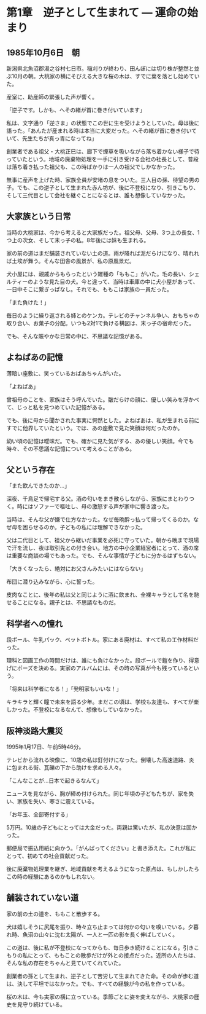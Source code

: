 # 第1章　逆子として生まれて ― 運命の始まり

## 1985年10月6日　朝

新潟県北魚沼郡湯之谷村七日市。稲刈りが終わり、田んぼには切り株が整然と並ぶ10月の朝。大桃家の横にそびえる大きな桜の木は、すでに葉を落とし始めていた。

産室に、助産師の緊張した声が響く。

「逆子です。しかも、へその緒が首に巻き付いています」

私は、文字通り「逆さま」の状態でこの世に生を受けようとしていた。母は後に語った。「あんたが産まれる時は本当に大変だった。へその緒が首に巻き付いていて、先生たちが真っ青になってね」

創業者である祖父・大桃正巳は、廊下で煙草を吸いながら落ち着かない様子で待っていたという。地域の廃棄物処理を一手に引き受ける会社の社長として、普段は落ち着き払った祖父も、この時ばかりは一人の祖父でしかなかった。

無事に産声を上げた時、家族全員が安堵の息をついた。三人目の孫、待望の男の子。でも、この逆子として生まれた赤ん坊が、後に不登校になり、引きこもり、そして三代目として会社を継ぐことになるとは、誰も想像していなかった。

## 大家族という日常

当時の大桃家は、今から考えると大家族だった。祖父母、父母、3つ上の長女、1つ上の次女、そして末っ子の私。8年後には妹も生まれる。

家の前の道はまだ舗装されていない土の道。雨が降れば泥だらけになり、晴れれば土埃が舞う。そんな田舎の風景が、私の原風景だ。

犬小屋には、親戚からもらったという雑種の「ももこ」がいた。毛の長い、シェルティーのような見た目の犬。今と違って、当時は車庫の中に犬小屋があって、一日中そこに繋ぎっぱなし。それでも、ももこは家族の一員だった。

「また負けた！」

毎日のように繰り返される姉とのケンカ。テレビのチャンネル争い、おもちゃの取り合い、お菓子の分配。いつも2対1で負ける構図は、末っ子の宿命だった。

でも、そんな賑やかな日常の中に、不思議な記憶がある。

## よねばあの記憶

薄暗い座敷に、笑っているおばあちゃんがいた。

「よねばあ」

曾祖母のことを、家族はそう呼んでいた。皺だらけの顔に、優しい笑みを浮かべて、じっと私を見つめていた記憶がある。

でも、後に母から聞かされた事実に愕然とした。よねばあは、私が生まれる前にすでに他界していたという。では、あの座敷で見た笑顔は何だったのか。

幼い頃の記憶は曖昧だ。でも、確かに見た気がする、あの優しい笑顔。今でも時々、その不思議な記憶について考えることがある。

## 父という存在

「また飲んできたのか…」

深夜、千鳥足で帰宅する父。酒の匂いをまき散らしながら、家族にまとわりつく。時にはソファーで嘔吐し、母の激怒する声が家中に響き渡った。

当時は、そんな父が嫌で仕方なかった。なぜ毎晩酔っ払って帰ってくるのか。なぜ母を困らせるのか。子どもの私には理解できなかった。

父は二代目として、祖父から継いだ事業を必死に守っていた。朝から晩まで現場で汗を流し、夜は取引先との付き合い。地方の中小企業経営者にとって、酒の席は重要な商談の場でもあった。でも、そんな事情が子どもに分かるはずもない。

「大きくなったら、絶対にお父さんみたいにはならない」

布団に潜り込みながら、心に誓った。

皮肉なことに、後年の私は父と同じように酒に飲まれ、全裸キャラとして名を馳せることになる。親子とは、不思議なものだ。

## 科学者への憧れ

段ボール、牛乳パック、ペットボトル。家にある廃材は、すべて私の工作材料だった。

理科と図画工作の時間だけは、誰にも負けなかった。段ボールで鎧を作り、得意げにポーズを決める。実家のアルバムには、その時の写真が今も残っているという。

「将来は科学者になる！」「発明家もいいな！」

キラキラと輝く瞳で未来を語る少年。まだこの頃は、学校も友達も、すべてが楽しかった。不登校になるなんて、想像もしていなかった。

## 阪神淡路大震災

1995年1月17日、午前5時46分。

テレビから流れる映像に、10歳の私は釘付けになった。倒壊した高速道路、炎に包まれる街、瓦礫の下から助けを求める人々。

「こんなことが…日本で起きるなんて」

ニュースを見ながら、胸が締め付けられた。同じ年頃の子どもたちが、家を失い、家族を失い、寒さに震えている。

「お年玉、全部寄付する」

5万円。10歳の子どもにとっては大金だった。両親は驚いたが、私の決意は固かった。

郵便局で振込用紙に向かう。「がんばってください」と書き添えた。これが私にとって、初めての社会貢献だった。

後に廃棄物処理業を継ぎ、地域貢献を考えるようになった原点は、もしかしたらこの時の経験にあるのかもしれない。

## 舗装されていない道

家の前の土の道を、ももこと散歩する。

犬は嬉しそうに尻尾を振り、時々立ち止まっては何かの匂いを嗅いでいる。夕暮れ時、魚沼の山々に沈む太陽が、一人と一匹の影を長く伸ばしていく。

この道は、後に私が不登校になってからも、毎日歩き続けることになる。引きこもりの私にとって、ももことの散歩だけが外との接点だった。近所の人たちは、そんな私の存在をちゃんと見ていてくれていた。

創業者の孫として生まれ、逆子として苦労して生まれてきた命。その命が歩む道は、決して平坦ではなかった。でも、すべての経験が今の私を作っている。

桜の木は、今も実家の横に立っている。季節ごとに姿を変えながら、大桃家の歴史を見守り続けている。